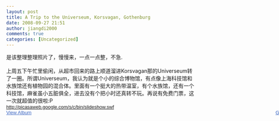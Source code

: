 ```yaml
---
layout: post
title: A Trip to the Universeum, Korsvagan, Gothenburg
date: 2008-09-27 21:51
author: jiangdi2000
comments: true
categories: [Uncategorized]
---
```

<div id="msgcns!C840C88DA912213B!1197" class="bvMsg"><div>是该整理整理照片了，慢慢来，一点一点整，不急.</div>
<div> </div>
<div>上周五下午忙里偷闲，从超市回来的路上顺道溜进Korsvagan那的Universeum转了一圈。所谓Universeum，我认为就是个小的综合博物馆，有点像上海科技馆和水族馆还有植物园的混合体。里面有一个挺大的热带温室，有个水族馆，还有一个科技馆，麻雀虽小五脏俱全，进去没有个把小时还真转不玩。再说有免费门票，这一次就超值的很啦:P </div>
<div style="font-size:13px;width:800px;font-family:arial,sans-serif;">
<div><span style="display:none;"> </span><a href="http://picasaweb.google.com/s/c/bin/slideshow.swf">http://picasaweb.google.com/s/c/bin/slideshow.swf</a> </div><span style="float:left;"><a style="color:#3964c2;" href="http://picasaweb.google.com/jiangdi2000/20080922TheUniverseum">View Album</a></span> 
<div style="text-align:right;"><a style="color:#3964c2;" href="http://picasaweb.google.com/lh/getEmbed">Get your own</a></div></div></div>
